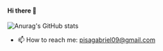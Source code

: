 #### Hi there 👋 

<!--
**folhesgabriel/folhesgabriel** is a ✨ _special_ ✨ repository because its `README.md` (this file) appears on your GitHub profile.

Here are some ideas to get you started:

- 🔭 I’m currently working on ...
- 🌱 I’m currently learning ...
- 👯 I’m looking to collaborate on ...
- 🤔 I’m looking for help with ...
- 📫 How to reach me: ...
-->



![Anurag's GitHub stats](https://github-readme-stats.vercel.app/api?username=folhesgabriel&show_icons=true&theme=tokyonight)


- 📫 How to reach me: pisagabriel09@gmail.com
